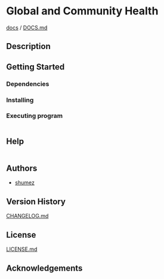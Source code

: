 <!--
Filename: 	README.md
Project: 	/Users/shume/Developer/physician/Neurol/GaCH
Author: 	shumez <https://github.com/shumez>
Created: 	2019-04-09 16:48:3
Modified: 	2019-04-09 16:49:13
-----
Copyright (c) 2019 shumez
-->

# Global and Community Health

<!-- [![cover](img/)][img] -->


[docs] / [DOCS.md]


## Description


## Getting Started



### Dependencies



### Installing



### Executing program

```
```

## Help

```
```

## Authors

* [shumez]

## Version History

[CHANGELOG.md]

## License

[LICENSE.md]


## Acknowledgements


<!-- ------------------------------- -->
[shumez]: shumez
[img]: img/
[DOCS.md]: docs/DOCS.md
[docs]: docs/
[CHANGELOG.md]: CHANGELOG.md
[LICENSE.md]: LICENSE.md
